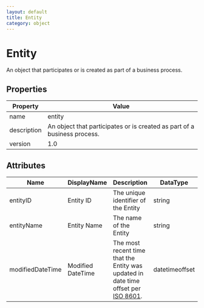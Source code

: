 ```yaml
---
layout: default
title: Entity 
category: object
---
```


# Entity

An object that participates or is created as part of a business process. 

## Properties

| Property    | Value                                                        |
| ----------- | ------------------------------------------------------------ |
| name        | entity                                                       |
| description | An object that participates or is created as part of a business process. |
| version     | 1.0                                                          |

## Attributes 

| Name       | DisplayName | Description                         | DataType | Required? | isNullable |
| ---------- | ----------- | ----------------------------------- | -------- | --------- | ---------- |
| entityID   | Entity ID   | The unique identifier of the Entity | string   | yes       | false      |
| entityName | Entity Name | The name of the Entity              | string   | yes       | false      |
| modifiedDateTime| Modified DateTime | The most recent time that the Entity was updated in date time offset per [ISO 8601](https://www.wikipedia.org/wiki/ISO_8601).     | datetimeoffset | no      | true   |

